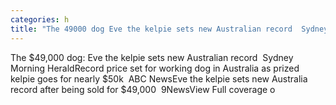 ```yaml
---
categories: h
title: "The 49000 dog Eve the kelpie sets new Australian record  Sydney Morning Herald"
---
```

The $49,000 dog: Eve the kelpie sets new Australian record&nbsp;&nbsp;Sydney Morning HeraldRecord price set for working dog in Australia as prized kelpie goes for nearly $50k&nbsp;&nbsp;ABC NewsEve the kelpie sets new Australia record after being sold for $49,000&nbsp;&nbsp;9NewsView Full coverage o